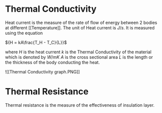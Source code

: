# Thermal Conductivity

Heat current is the measure of the rate of flow of energy between 2 bodies at different [[Temperature]]. The unit of Heat current is ${J/s}$. It is measured using the equation

${H = kA\frac{T_H - T_C}{L}}$

where
*H* is the heat current
*k* is the Thermal Conductivity of the material which is denoted by ${W/mK}$
*A* is the cross sectional area
*L* is the length or the thickness of the body conducting the heat.

![[Thermal Conductivity graph.PNG]]

# Thermal Resistance

Thermal resistance is the measure of the effectiveness of insulation layer.



